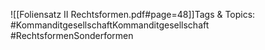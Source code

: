 
![[Foliensatz II Rechtsformen.pdf#page=48]]Tags & Topics:
   #KommanditgesellschaftKommanditgesellschaft
   #RechtsformenSonderformen